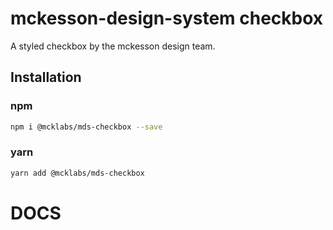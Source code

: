 # mckesson-design-system checkbox
A styled checkbox by the mckesson design team.

## Installation

### npm
```bash
npm i @mcklabs/mds-checkbox --save
```

### yarn
```bash
yarn add @mcklabs/mds-checkbox
```

# DOCS
